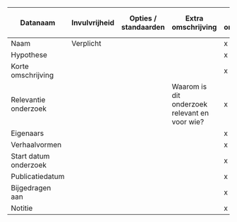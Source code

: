 | Datanaam              | Invulvrijheid | Opties / standaarden | Extra omschrijving                            | Invoeren van onderzoeksdata | Visuele weergave van onderzoeksdata |
|-----------------------|---------------|----------------------|-----------------------------------------------|-----------------------------|-------------------------------------|
| Naam                  | Verplicht     |                      |                                               | x                           | x                                   |
| Hypothese             |               |                      |                                               | x                           | x                                   |
| Korte omschrijving    |               |                      |                                               | x                           | x                                   |
| Relevantie onderzoek  |               |                      | Waarom is dit onderzoek relevant en voor wie? | x                           | x                                   |
| Eigenaars             |               |                      |                                               | x                           | x                                   |
| Verhaalvormen         |               |                      |                                               | x                           | x                                   |
| Start datum onderzoek |               |                      |                                               | x                           | x                                   |
| Publicatiedatum       |               |                      |                                               | x                           | x                                   |
| Bijgedragen aan       |               |                      |                                               | x                           | x                                   |
| Notitie               |               |                      |                                               | x                           | (Uitgesloten)                                   |